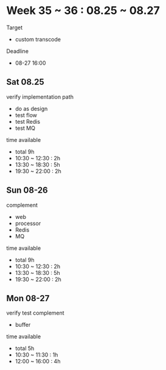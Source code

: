 # Week 35 ~ 36 : 08.25 ~ 08.27

Target

- custom transcode

Deadline

- 08-27 16:00

## Sat 08.25

verify implementation path

- do as design
- test flow
- test Redis
- test MQ

time available

- total 9h
- 10:30 ~ 12:30 : 2h
- 13:30 ~ 18:30 : 5h
- 19:30 ~ 22:00 : 2h

## Sun 08-26

complement

- web
- processor
- Redis
- MQ

time available

- total 9h
- 10:30 ~ 12:30 : 2h
- 13:30 ~ 18:30 : 5h
- 19:30 ~ 22:00 : 2h

## Mon 08-27

verify test complement

- buffer

time available

- total 5h
- 10:30 ~ 11:30 : 1h
- 12:00 ~ 16:00 : 4h
